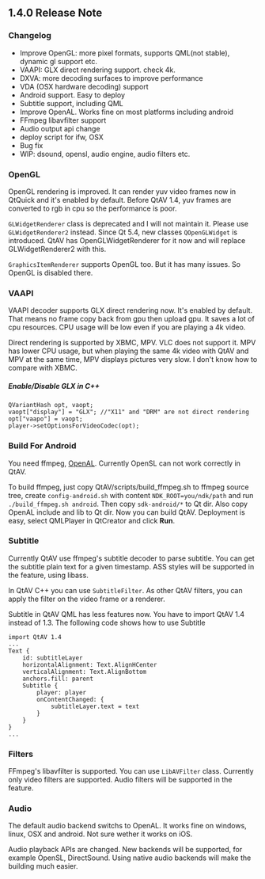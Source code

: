 ## 1.4.0 Release Note


### Changelog

- Improve OpenGL: more pixel formats, supports QML(not stable), dynamic gl support etc.
- VAAPI: GLX direct rendering support. check 4k.
- DXVA: more decoding surfaces to improve performance
- VDA (OSX hardware decoding) support
- Android support. Easy to deploy
- Subtitle support, including QML
- Improve OpenAL. Works fine on most platforms including android
- FFmpeg libavfilter support
- Audio output api change
- deploy script for ifw, OSX
- Bug fix
- WIP: dsound, opensl, audio engine, audio filters etc.


### OpenGL

OpenGL rendering is improved. It can render yuv video frames now in QtQuick and it's enabled by default. Before QtAV 1.4, yuv frames are converted to rgb in cpu so the performance is poor.

`GLWidgetRenderer` class is deprecated and I will not maintain it. Please use `GLWidgetRenderer2` instead. Since Qt 5.4, new classes `QOpenGLWidget` is introduced. QtAV has OpenGLWidgetRenderer for it now and will replace GLWidgetRenderer2 with this.

`GraphicsItemRenderer` supports OpenGL too. But it has many issues. So OpenGL is disabled there.

### VAAPI

VAAPI decoder supports GLX direct rendering now. It's enabled by default. That means no frame copy back from gpu then upload gpu. It saves a lot of cpu resources. CPU usage will be low even if you are playing a 4k video.

Direct rendering is supported by XBMC, MPV. VLC does not support it. MPV has lower CPU usage, but when playing the same 4k video with QtAV and MPV at the same time, MPV displays pictures very slow. I don't know how to compare with XBMC.

##### Enable/Disable GLX in C++

    QVariantHash opt, vaopt;
    vaopt["display"] = "GLX"; //"X11" and "DRM" are not direct rendering
    opt["vaapo"] = vaopt;
    player->setOptionsForVideoCodec(opt);


### Build For Android

You need ffmpeg, [OpenAL](https://sourceforge.net/projects/qtav/files/depends). Currently OpenSL can not work correctly in QtAV.

To build ffmpeg, just copy QtAV/scripts/build_ffmpeg.sh to ffmpeg source tree, create `config-android.sh` with content `NDK_ROOT=you/ndk/path` and run `./build_ffmpeg.sh android`. Then copy `sdk-android/*` to Qt dir. Also copy OpenAL include and lib to Qt dir. Now you can build QtAV. Deployment is easy, select QMLPlayer in QtCreator and click **Run**.


### Subtitle

Currently QtAV use ffmpeg's subtitle decoder to parse subtitle. You can get the subtitle plain text for a given timestamp. ASS styles will be supported in the feature, using libass.

In QtAV C++ you can use `SubtitleFilter`. As other QtAV filters, you can apply the filter on the video frame or a renderer.

Subtitle in QtAV QML has less features now. You have to import QtAV 1.4 instead of 1.3. The following code shows how to use Subtitle


    import QtAV 1.4
    ...
    Text {
        id: subtitleLayer
        horizontalAlignment: Text.AlignHCenter
        verticalAlignment: Text.AlignBottom
        anchors.fill: parent
        Subtitle {
            player: player
            onContentChanged: {
                subtitleLayer.text = text
            }
        }
    }
    ...


### Filters

FFmpeg's libavfilter is supported. You can use `LibAVFilter` class. Currently only video filters are supported. Audio filters will be supported in the feature.


### Audio

The default audio backend switchs to OpenAL. It works fine on windows, linux, OSX and android. Not sure wether it works on iOS.

Audio playback APIs are changed. New backends will be supported, for example OpenSL, DirectSound. Using native audio backends will make the building much easier.
